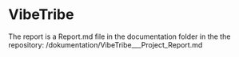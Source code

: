 # VibeTribe


The report is a Report.md file in the documentation folder in the the repository: 
/dokumentation/VibeTribe___Project_Report.md

